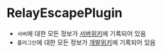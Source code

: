 # RelayEscapePlugin
- `서버`에 대한 모든 정보가 [서버위키][서버위키]에 기록되어 있음
- `플러그인`에 대한 모든 정보가 [개발위키][개발위키]에 기록되어 있음

[서버위키]: RelayEscapePlugin/server_wiki/Home.md
[개발위키]: RelayEscapePlugin/dev_wiki/Home.md

